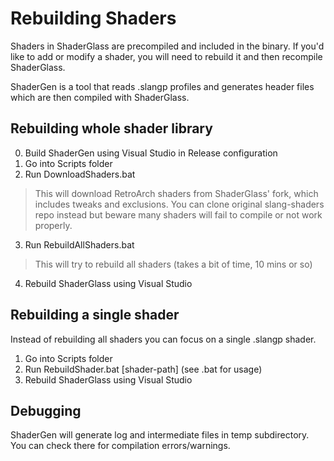 # Rebuilding Shaders

Shaders in ShaderGlass are precompiled and included in the binary. If you'd like to add
or modify a shader, you will need to rebuild it and then recompile ShaderGlass.

ShaderGen is a tool that reads .slangp profiles and generates header files
which are then compiled with ShaderGlass.

## Rebuilding whole shader library

0. Build ShaderGen using Visual Studio in Release configuration
1. Go into Scripts folder
2. Run DownloadShaders.bat

> This will download RetroArch shaders from ShaderGlass' fork, which includes
tweaks and exclusions. You can clone original slang-shaders repo instead
but beware many shaders will fail to compile or not work properly.

3. Run RebuildAllShaders.bat
> This will try to rebuild all shaders (takes a bit of time, 10 mins or so)

4. Rebuild ShaderGlass using Visual Studio

## Rebuilding a single shader

Instead of rebuilding all shaders you can focus on a single .slangp shader.

1. Go into Scripts folder
2. Run RebuildShader.bat [shader-path] (see .bat for usage)
3. Rebuild ShaderGlass using Visual Studio

## Debugging

ShaderGen will generate log and intermediate files in temp subdirectory.
You can check there for compilation errors/warnings.

